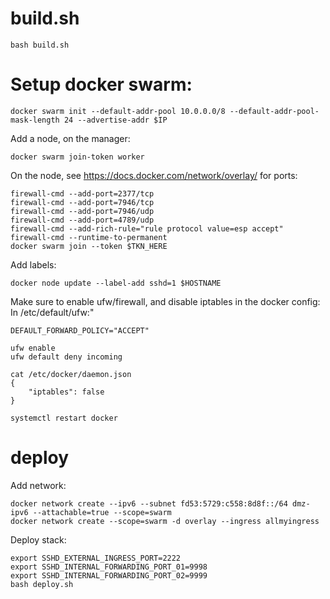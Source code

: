 # build.sh
```
bash build.sh
```

# Setup docker swarm:
```
docker swarm init --default-addr-pool 10.0.0.0/8 --default-addr-pool-mask-length 24 --advertise-addr $IP
```
Add a node, on the manager:
```
docker swarm join-token worker
```
On the node, see https://docs.docker.com/network/overlay/ for ports:
```
firewall-cmd --add-port=2377/tcp
firewall-cmd --add-port=7946/tcp
firewall-cmd --add-port=7946/udp
firewall-cmd --add-port=4789/udp
firewall-cmd --add-rich-rule="rule protocol value=esp accept"
firewall-cmd --runtime-to-permanent
docker swarm join --token $TKN_HERE
```
Add labels:
```
docker node update --label-add sshd=1 $HOSTNAME
```

Make sure to enable ufw/firewall, and disable iptables in the docker config:
In /etc/default/ufw:"
```
DEFAULT_FORWARD_POLICY="ACCEPT"
```
```
ufw enable
ufw default deny incoming
```

```
cat /etc/docker/daemon.json
{
    "iptables": false
}
```
```
systemctl restart docker
```

# deploy

Add network:
```
docker network create --ipv6 --subnet fd53:5729:c558:8d8f::/64 dmz-ipv6 --attachable=true --scope=swarm
docker network create --scope=swarm -d overlay --ingress allmyingress
```

Deploy stack:
```
export SSHD_EXTERNAL_INGRESS_PORT=2222
export SSHD_INTERNAL_FORWARDING_PORT_01=9998
export SSHD_INTERNAL_FORWARDING_PORT_02=9999
bash deploy.sh
```
